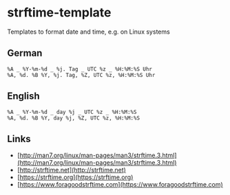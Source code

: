 # strftime-template
Templates to format date and time, e.g. on Linux systems

## German
```
%A _ %Y-%m-%d _ %j. Tag _ UTC %z _ %H:%M:%S Uhr
%A, %d. %B %Y, %j. Tag, %Z, UTC %z, %H:%M:%S Uhr
```

## English
```
%A _ %Y-%m-%d _ day %j _ UTC %z _ %H:%M:%S
%A, %d. %B %Y, day %j, %Z, UTC %z, %H:%M:%S
```

## Links
- [http://man7.org/linux/man-pages/man3/strftime.3.html](http://man7.org/linux/man-pages/man3/strftime.3.html)
- [http://strftime.net](http://strftime.net)
- [https://strftime.org](https://strftime.org)
- [https://www.foragoodstrftime.com](https://www.foragoodstrftime.com)
